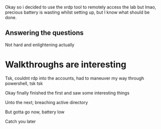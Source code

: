 Okay so i decided to use the xrdp tool to remotely access the lab but lmao, precious battery is wasting whilst setting up, but I know what should be done.

## Answering the questions
Not hard and enlightening actually 

# Walkthroughs are interesting

Tsk, couldnt rdp into the accounts, had to maneuver my way through powershell, tsk tsk 


Okay finally finished the first and saw some interesting things 

Unto the next; breaching active directory 

But gotta go now, battery low

Catch you later
